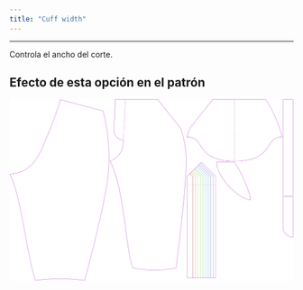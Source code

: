 ```yaml
---
title: "Cuff width"
---
```


---

Controla el ancho del corte.

## Efecto de esta opción en el patrón

![Esta imagen muestra el efecto de esta opción superponiendo varias variantes que tienen un valor diferente para esta opción](cornelius_cuffwidth_sample.svg "Efecto de esta opción en el patrón")
